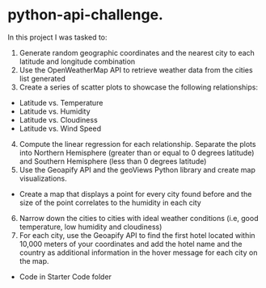 # python-api-challenge.
In this project I was tasked to:
1. Generate random geographic coordinates and the nearest city to each latitude and longitude combination
2. Use the OpenWeatherMap API to retrieve weather data from the cities list generated
3. Create a series of scatter plots to showcase the following relationships:
- Latitude vs. Temperature
- Latitude vs. Humidity
- Latitude vs. Cloudiness
- Latitude vs. Wind Speed
4. Compute the linear regression for each relationship. Separate the plots into Northern Hemisphere (greater than or equal to 0 degrees latitude) and Southern Hemisphere (less than 0 degrees latitude)
5. Use the Geoapify API and the geoViews Python library and create map visualizations.
- Create a map that displays a point for every city found before and the size of the point correlates to the humidity in each city
6. Narrow down the cities to cities with ideal weather conditions (i.e, good temperature, low humidity and cloudiness)
7. For each city, use the Geoapify API to find the first hotel located within 10,000 meters of your coordinates and add the hotel name and the country as additional information in the hover message for each city on the map.
  

- Code in Starter Code folder

